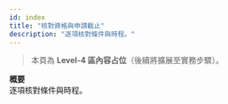 ```yaml
---
id: index
title: "核對資格與申請截止"
description: "逐項核對條件與時程。"
---
```


> 本頁為 **Level-4 區內容占位**（後續將擴展至實務步驟）。

**概要**  
逐項核對條件與時程。
